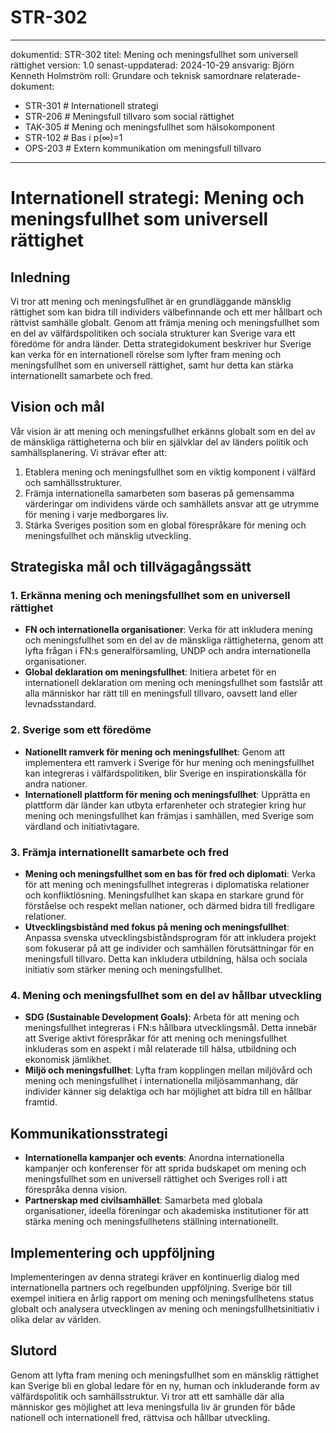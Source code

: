 # STR-302
---
dokumentid: STR-302
titel: Mening och meningsfullhet som universell rättighet
version: 1.0
senast-uppdaterad: 2024-10-29
ansvarig: Björn Kenneth Holmström
roll: Grundare och teknisk samordnare
relaterade-dokument:
  - STR-301 # Internationell strategi
  - STR-206 # Meningsfull tillvaro som social rättighet
  - TAK-305 # Mening och meningsfullhet som hälsokomponent
  - STR-102 # Bas i p(∞)=1
  - OPS-203 # Extern kommunikation om meningsfull tillvaro
---

# Internationell strategi: Mening och meningsfullhet som universell rättighet

## Inledning
Vi tror att mening och meningsfullhet är en grundläggande mänsklig rättighet som kan bidra till individers välbefinnande och ett mer hållbart och rättvist samhälle globalt. Genom att främja mening och meningsfullhet som en del av välfärdspolitiken och sociala strukturer kan Sverige vara ett föredöme för andra länder. Detta strategidokument beskriver hur Sverige kan verka för en internationell rörelse som lyfter fram mening och  meningsfullhet som en universell rättighet, samt hur detta kan stärka internationellt samarbete och fred.

## Vision och mål
Vår vision är att mening och meningsfullhet erkänns globalt som en del av de mänskliga rättigheterna och blir en självklar del av länders politik och samhällsplanering. Vi strävar efter att:
1. Etablera mening och meningsfullhet som en viktig komponent i välfärd och samhällsstrukturer.
2. Främja internationella samarbeten som baseras på gemensamma värderingar om individens värde och samhällets ansvar att ge utrymme för mening i varje medborgares liv.
3. Stärka Sveriges position som en global förespråkare för mening och meningsfullhet och mänsklig utveckling.

## Strategiska mål och tillvägagångssätt

### 1. Erkänna mening och meningsfullhet som en universell rättighet
   - **FN och internationella organisationer**: Verka för att inkludera mening och meningsfullhet som en del av de mänskliga rättigheterna, genom att lyfta frågan i FN:s generalförsamling, UNDP och andra internationella organisationer.
   - **Global deklaration om meningsfullhet**: Initiera arbetet för en internationell deklaration om mening och meningsfullhet som fastslår att alla människor har rätt till en meningsfull tillvaro, oavsett land eller levnadsstandard.

### 2. Sverige som ett föredöme
   - **Nationellt ramverk för mening och meningsfullhet**: Genom att implementera ett ramverk i Sverige för hur mening och meningsfullhet kan integreras i välfärdspolitiken, blir Sverige en inspirationskälla för andra nationer.
   - **Internationell plattform för mening och meningsfullhet**: Upprätta en plattform där länder kan utbyta erfarenheter och strategier kring hur mening och meningsfullhet kan främjas i samhällen, med Sverige som värdland och initiativtagare.

### 3. Främja internationellt samarbete och fred
   - **Mening och meningsfullhet som en bas för fred och diplomati**: Verka för att mening och meningsfullhet integreras i diplomatiska relationer och konfliktlösning. Meningsfullhet kan skapa en starkare grund för förståelse och respekt mellan nationer, och därmed bidra till fredligare relationer.
   - **Utvecklingsbistånd med fokus på mening och meningsfullhet**: Anpassa svenska utvecklingsbiståndsprogram för att inkludera projekt som fokuserar på att ge individer och samhällen förutsättningar för en meningsfull tillvaro. Detta kan inkludera utbildning, hälsa och sociala initiativ som stärker mening och meningsfullhet.

### 4. Mening och meningsfullhet som en del av hållbar utveckling
   - **SDG (Sustainable Development Goals)**: Arbeta för att mening och meningsfullhet integreras i FN:s hållbara utvecklingsmål. Detta innebär att Sverige aktivt förespråkar för att mening och meningsfullhet inkluderas som en aspekt i mål relaterade till hälsa, utbildning och ekonomisk jämlikhet.
   - **Miljö och meningsfullhet**: Lyfta fram kopplingen mellan miljövård och mening och meningsfullhet i internationella miljösammanhang, där individer känner sig delaktiga och har möjlighet att bidra till en hållbar framtid.

## Kommunikationsstrategi
   - **Internationella kampanjer och events**: Anordna internationella kampanjer och konferenser för att sprida budskapet om mening och meningsfullhet som en universell rättighet och Sveriges roll i att förespråka denna vision.
   - **Partnerskap med civilsamhället**: Samarbeta med globala organisationer, ideella föreningar och akademiska institutioner för att stärka mening och meningsfullhetens ställning internationellt.

## Implementering och uppföljning
Implementeringen av denna strategi kräver en kontinuerlig dialog med internationella partners och regelbunden uppföljning. Sverige bör till exempel initiera en årlig rapport om mening och meningsfullhetens status globalt och analysera utvecklingen av mening och meningsfullhetsinitiativ i olika delar av världen.

## Slutord
Genom att lyfta fram mening och meningsfullhet som en mänsklig rättighet kan Sverige bli en global ledare för en ny, human och inkluderande form av välfärdspolitik och samhällsstruktur. Vi tror att ett samhälle där alla människor ges möjlighet att leva meningsfulla liv är grunden för både nationell och internationell fred, rättvisa och hållbar utveckling.

